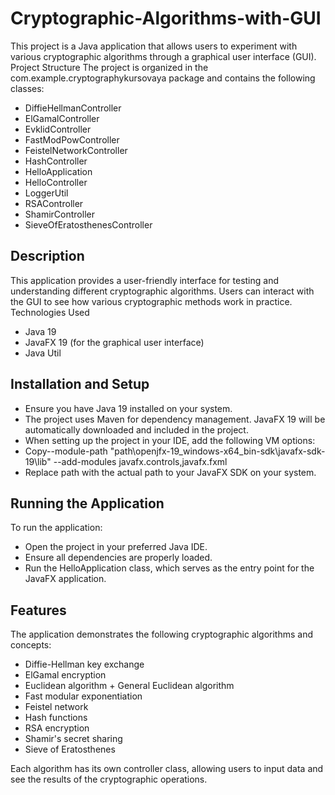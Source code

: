 # Cryptographic-Algorithms-with-GUI

This project is a Java application that allows users to experiment with various cryptographic algorithms through a graphical user interface (GUI).
Project Structure
The project is organized in the com.example.cryptographykursovaya package and contains the following classes:

- DiffieHellmanController
- ElGamalController
- EvklidController
- FastModPowController
- FeistelNetworkController
- HashController
- HelloApplication
- HelloController
- LoggerUtil
- RSAController
- ShamirController
- SieveOfEratosthenesController

## Description
This application provides a user-friendly interface for testing and understanding different cryptographic algorithms. Users can interact with the GUI to see how various cryptographic methods work in practice.
Technologies Used

- Java 19
- JavaFX 19 (for the graphical user interface)
- Java Util

## Installation and Setup

- Ensure you have Java 19 installed on your system.
- The project uses Maven for dependency management. JavaFX 19 will be automatically downloaded and included in the project.
- When setting up the project in your IDE, add the following VM options:
- Copy--module-path "path\openjfx-19_windows-x64_bin-sdk\javafx-sdk-19\lib" --add-modules javafx.controls,javafx.fxml
- Replace path with the actual path to your JavaFX SDK on your system.

## Running the Application
To run the application:

- Open the project in your preferred Java IDE.
- Ensure all dependencies are properly loaded.
- Run the HelloApplication class, which serves as the entry point for the JavaFX application.

## Features
The application demonstrates the following cryptographic algorithms and concepts:

- Diffie-Hellman key exchange
- ElGamal encryption
- Euclidean algorithm + General Euclidean algorithm
- Fast modular exponentiation
- Feistel network
- Hash functions
- RSA encryption
- Shamir's secret sharing
- Sieve of Eratosthenes

Each algorithm has its own controller class, allowing users to input data and see the results of the cryptographic operations.
